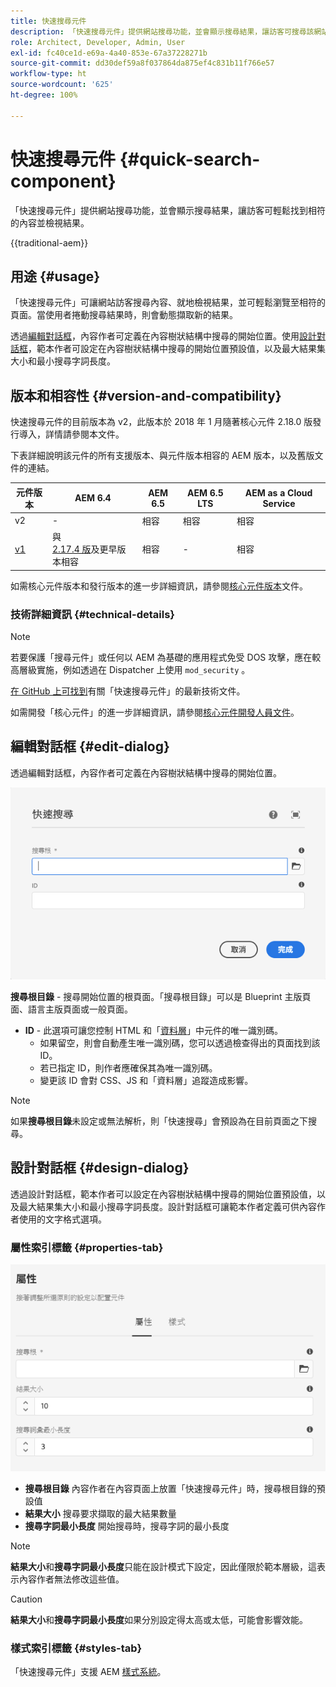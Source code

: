 ```yaml
---
title: 快速搜尋元件
description: 「快速搜尋元件」提供網站搜尋功能，並會顯示搜尋結果，讓訪客可搜尋該網站並篩選結果。
role: Architect, Developer, Admin, User
exl-id: fc40ce1d-e69a-4a40-853e-67a37228271b
source-git-commit: dd30def59a8f037864da875ef4c831b11f766e57
workflow-type: ht
source-wordcount: '625'
ht-degree: 100%

---
```



# 快速搜尋元件 {#quick-search-component}

「快速搜尋元件」提供網站搜尋功能，並會顯示搜尋結果，讓訪客可輕鬆找到相符的內容並檢視結果。

{{traditional-aem}}

## 用途 {#usage}

「快速搜尋元件」可讓網站訪客搜尋內容、就地檢視結果，並可輕鬆瀏覽至相符的頁面。當使用者捲動搜尋結果時，則會動態擷取新的結果。

透過[編輯對話框](#edit-dialog)，內容作者可定義在內容樹狀結構中搜尋的開始位置。使用[設計對話框](#design-dialog)，範本作者可設定在內容樹狀結構中搜尋的開始位置預設值，以及最大結果集大小和最小搜尋字詞長度。

## 版本和相容性 {#version-and-compatibility}

快速搜尋元件的目前版本為 v2，此版本於 2018 年 1 月隨著核心元件 2.18.0 版發行導入，詳情請參閱本文件。

下表詳細說明該元件的所有支援版本、與元件版本相容的 AEM 版本，以及舊版文件的連結。

| 元件版本 | AEM 6.4 | AEM 6.5 | AEM 6.5 LTS | AEM as a Cloud Service |
|--- |--- |--- |---|---|
| v2 | - | 相容 | 相容 | 相容 |
| [v1](/help/components/v1/quick-search.md) | 與 <br>[2.17.4 版](/help/versions.md)及更早版本相容 | 相容 | - | 相容 |

如需核心元件版本和發行版本的進一步詳細資訊，請參閱[核心元件版本](/help/versions.md)文件。

### 技術詳細資訊 {#technical-details}

>[!NOTE]
>
>若要保護「搜尋元件」或任何以 AEM 為基礎的應用程式免受 DOS 攻擊，應在較高層級實施，例如透過在 Dispatcher 上使用 `mod_security` 。

[在 GitHub 上可找到](https://adobe.com/go/aem_cmp_tech_search_v2_tw)有關「快速搜尋元件」的最新技術文件。

如需開發「核心元件」的進一步詳細資訊，請參閱[核心元件開發人員文件](/help/developing/overview.md)。

## 編輯對話框 {#edit-dialog}

透過編輯對話框，內容作者可定義在內容樹狀結構中搜尋的開始位置。

![快速搜尋元件的編輯對話框](/help/assets/quick-search-edit.png)

**搜尋根目錄** - 搜尋開始位置的根頁面。「搜尋根目錄」可以是 Blueprint 主版頁面、語言主版頁面或一般頁面。
* **ID** - 此選項可讓您控制 HTML 和「[資料層](/help/developing/data-layer/overview.md)」中元件的唯一識別碼。
   * 如果留空，則會自動產生唯一識別碼，您可以透過檢查得出的頁面找到該 ID。
   * 若已指定 ID，則作者應確保其為唯一識別碼。
   * 變更該 ID 會對 CSS、JS 和「資料層」追蹤造成影響。

>[!NOTE]
>
>如果&#x200B;**搜尋根目錄**&#x200B;未設定或無法解析，則「快速搜尋」會預設為在目前頁面之下搜尋。

## 設計對話框 {#design-dialog}

透過設計對話框，範本作者可以設定在內容樹狀結構中搜尋的開始位置預設值，以及最大結果集大小和最小搜尋字詞長度。設計對話框可讓範本作者定義可供內容作者使用的文字格式選項。

### 屬性索引標籤 {#properties-tab}

![快速搜尋元件的設計對話框](/help/assets/quick-search-design.png)

* **搜尋根目錄**
內容作者在內容頁面上放置「快速搜尋元件」時，搜尋根目錄的預設值
* **結果大小**
搜尋要求擷取的最大結果數量
* **搜尋字詞最小長度**
開始搜尋時，搜尋字詞的最小長度

>[!NOTE]
>
>**結果大小**&#x200B;和&#x200B;**搜尋字詞最小長度**&#x200B;只能在設計模式下設定，因此僅限於範本層級，這表示內容作者無法修改這些值。

>[!CAUTION]
>
>**結果大小**&#x200B;和&#x200B;**搜尋字詞最小長度**&#x200B;如果分別設定得太高或太低，可能會影響效能。

### 樣式索引標籤 {#styles-tab}

「快速搜尋元件」支援 AEM [樣式系統](/help/get-started/authoring.md#component-styling)。

